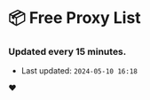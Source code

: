 # :package: Free Proxy List
### Updated every 15 minutes.

- Last updated: `2024-05-10 16:18`

:heart:
